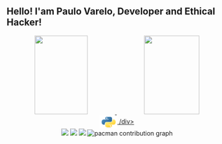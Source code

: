 ## Hello! I'am Paulo Varelo, Developer and Ethical Hacker!


  <div align="center">
  <a href="https://github.com/CajuSalomao">
  <img height="180em"width="49%" src="https://github-readme-stats.vercel.app/api?username=CajuSalomao&show_icons=true&theme=dracula&include_all_commits=true&count_private=true"/>
  <img height="180em" width="50%" src="https://github-readme-stats.vercel.app/api/top-langs/?username=CajuSalomao&layout=compact&langs_count_private=true&theme=dracula"/>
</div>
    
<div align="center">
  <img align="center" alt="Caju-Python" height="30" width="40" src="https://raw.githubusercontent.com/devicons/devicon/master/icons/python/python-original.svg">  
/div>
<div> 
  <a href="https://instagram.com/eucajuuh" target="_blank"><img src="https://img.shields.io/badge/-Instagram-%23E4405F?style=for-the-badge&logo=instagram&logoColor=white" target="_blank"></a>
 <a href="https://discord.gg/wagxzStdcR" target="_blank"><img src="https://img.shields.io/badge/Discord-7289DA?style=for-the-badge&logo=discord&logoColor=white" target="_blank"></a> 
  <a href = "mailto:ajujuba.leaorocha@gmail.com"><img src="https://img.shields.io/badge/-Gmail-%23333?style=for-the-badge&logo=gmail&logoColor=white" target="_blank"></a>

<picture>
  <source media="(prefers-color-scheme: dark)" srcset="https://raw.githubusercontent.com/ricardolimaa29/ricardolimaa29/output/pacman-contribution-graph-dark.svg">
  <source media="(prefers-color-scheme: light)" srcset="https://raw.githubusercontent.com/ricardolimaa29/ricardolimaa29/output/pacman-contribution-graph.svg">
  <img alt="pacman contribution graph" src="https://raw.githubusercontent.com/pauloVarelo/pauloVarelo/output/pacman-contribution-graph-dark.svg">
</picture>

<!---
GGgigigante/GGgigigante is a ✨ special ✨ repository because its `README.md` (this file) appears on your GitHub profile.
You can click the Preview link to take a look at your changes.
--->
